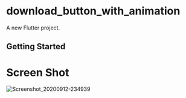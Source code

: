 # download_button_with_animation

A new Flutter project.

## Getting Started
# Screen Shot
![Screenshot_20200912-234939](https://user-images.githubusercontent.com/33056647/100181649-f31beb80-2f04-11eb-8714-47d56c2f42a5.jpg)
